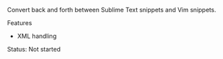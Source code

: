 Convert back and forth between Sublime Text snippets and Vim snippets.

Features

- XML handling

Status: Not started